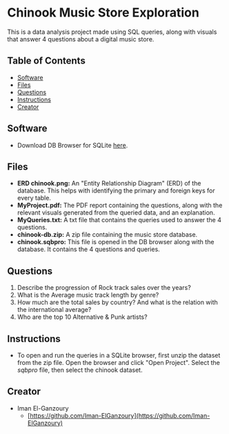 # Chinook Music Store Exploration

This is a data analysis project made using SQL queries, along with visuals that answer 4 questions about a digital music store.

## Table of Contents

* [Software](#software)
* [Files](#files)
* [Questions](#questions)
* [Instructions](#instructions)
* [Creator](#creator)

## Software

* Download DB Browser for SQLite [here](http://sqlitebrowser.org/).

## Files

- **ERD chinook.png:** An "Entity Relationship Diagram" (ERD) of the database. This helps with identifying the primary and foreign keys for every table.
- **MyProject.pdf:** The PDF report containing the questions, along with the relevant visuals generated from the queried data, and an explanation.
- **MyQueries.txt:** A txt file that contains the queries used to answer the 4 questions.
- **chinook-db.zip:** A zip file containing the music store database.
- **chinook.sqbpro:** This file is opened in the DB browser along with the database. It contains the 4 questions and queries.

## Questions

1. Describe the progression of Rock track sales over the years?
2. What is the Average music track length by genre?
3. How much are the total sales by country? And what is the relation with the international average?
4. Who are the top 10 Alternative & Punk artists?

## Instructions

* To open and run the queries in a SQLite browser, first unzip the dataset from the zip file. Open the browser and click "Open Project". Select the _sqbpro_ file, then select the chinook dataset.

## Creator

* Iman El-Ganzoury
    - [https://github.com/Iman-ElGanzoury](https://github.com/Iman-ElGanzoury)
